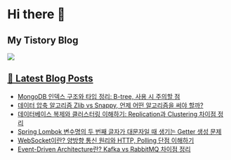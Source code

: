# Hi there 👋

## My Tistory Blog

<p>
    <a href="https://kylo8.tistory.com"><img src="https://img.shields.io/badge/Tistory-000000?style=flat-square&logo=Tistory&logoColor=white"/>
</p>

## 📕 Latest Blog Posts

<ul><li><a href='https://kylo8.tistory.com/entry/MongoDB-%EC%9D%B8%EB%8D%B1%EC%8A%A4-%EA%B5%AC%EC%A1%B0%EC%99%80-%ED%83%80%EC%9E%85-%EC%A0%95%EB%A6%AC-B-tree-%EC%82%AC%EC%9A%A9-%EC%8B%9C-%EC%A3%BC%EC%9D%98%ED%95%A0-%EC%A0%90' target='_blank'>MongoDB 인덱스 구조와 타입 정리: B-tree, 사용 시 주의할 점</a></li><li><a href='https://kylo8.tistory.com/entry/%EB%8D%B0%EC%9D%B4%ED%84%B0-%EC%95%95%EC%B6%95-%EC%95%8C%EA%B3%A0%EB%A6%AC%EC%A6%98-Zlib-vs-Snappy-%EC%96%B8%EC%A0%9C-%EC%96%B4%EB%96%A4-%EC%95%8C%EA%B3%A0%EB%A6%AC%EC%A6%98%EC%9D%84-%EC%8D%A8%EC%95%BC-%ED%95%A0%EA%B9%8C' target='_blank'>데이터 압축 알고리즘 Zlib vs Snappy, 언제 어떤 알고리즘을 써야 할까?</a></li><li><a href='https://kylo8.tistory.com/entry/%EB%8D%B0%EC%9D%B4%ED%84%B0%EB%B2%A0%EC%9D%B4%EC%8A%A4-%EB%B3%B5%EC%A0%9C%EC%99%80-%ED%81%B4%EB%9F%AC%EC%8A%A4%ED%84%B0%EB%A7%81-%EC%9D%B4%ED%95%B4%ED%95%98%EA%B8%B0-Replication%EA%B3%BC-Clustering-%EC%B0%A8%EC%9D%B4%EC%A0%90-%EC%A0%95%EB%A6%AC' target='_blank'>데이터베이스 복제와 클러스터링 이해하기: Replication과 Clustering 차이점 정리</a></li><li><a href='https://kylo8.tistory.com/entry/Spring-Lombok-%EB%B3%80%EC%88%98%EB%AA%85%EC%9D%98-%EB%91%90-%EB%B2%88%EC%A7%B8-%EA%B8%80%EC%9E%90%EA%B0%80-%EB%8C%80%EB%AC%B8%EC%9E%90%EC%9D%BC-%EB%95%8C-%EC%83%9D%EA%B8%B0%EB%8A%94-Getter-%EC%83%9D%EC%84%B1-%EB%AC%B8%EC%A0%9C' target='_blank'>Spring Lombok 변수명의 두 번째 글자가 대문자일 때 생기는 Getter 생성 문제</a></li><li><a href='https://kylo8.tistory.com/entry/WebSocket%EC%9D%B4%EB%9E%80-%EC%96%91%EB%B0%A9%ED%96%A5-%ED%86%B5%EC%8B%A0-%EC%9B%90%EB%A6%AC%EC%99%80-HTTP-Polling-%EB%8B%A8%EC%A0%90-%EC%9D%B4%ED%95%B4%ED%95%98%EA%B8%B0' target='_blank'>WebSocket이란? 양방향 통신 원리와 HTTP, Polling 단점 이해하기</a></li><li><a href='https://kylo8.tistory.com/entry/Event-Driven-Architecture%EB%9E%80-Kafka-vs-RabbitMQ-%EC%B0%A8%EC%9D%B4%EC%A0%90-%EC%A0%95%EB%A6%AC' target='_blank'>Event-Driven Architecture란? Kafka vs RabbitMQ 차이점 정리</a></li></ul>